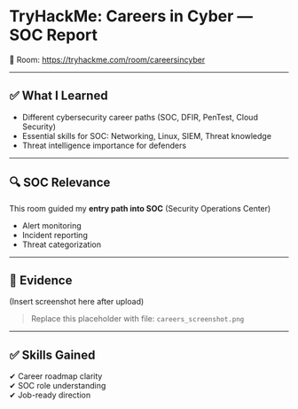 # TryHackMe: Careers in Cyber — SOC Report

📌 Room: https://tryhackme.com/room/careersincyber  

---

## ✅ What I Learned
- Different cybersecurity career paths (SOC, DFIR, PenTest, Cloud Security)
- Essential skills for SOC: Networking, Linux, SIEM, Threat knowledge
- Threat intelligence importance for defenders

---

## 🔍 SOC Relevance
This room guided my **entry path into SOC** (Security Operations Center)
- Alert monitoring
- Incident reporting
- Threat categorization

---

## 📸 Evidence  
(Insert screenshot here after upload)
> Replace this placeholder with file: `careers_screenshot.png`

---

## ✅ Skills Gained
✔ Career roadmap clarity  
✔ SOC role understanding  
✔ Job-ready direction  

